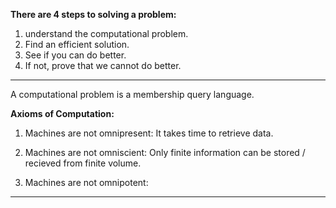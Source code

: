 **There are 4 steps to solving a problem:**
1. understand the computational problem.
2. Find an efficient solution.
3. See if you can do better.
4. If not, prove that we cannot do better.
---

A computational problem is a membership query language.

**Axioms of Computation:**
1. Machines are not omnipresent:
   It takes time to retrieve data.

2. Machines are not omniscient:
   Only finite information can be stored / recieved from finite volume.

3. Machines are not omnipotent:
---